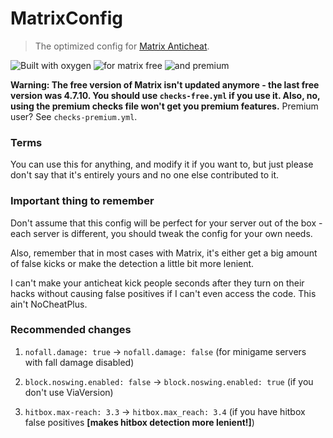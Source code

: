 # MatrixConfig

> The optimized config for [Matrix Anticheat](https://discord.gg/F2YcH7R).

![Built with oxygen](https://badgen.net/badge/built%20with/oxygen/green) ![for matrix free](https://badgen.net/badge/for%20free%20matrix/4.7.10/green) ![and premium](https://badgen.net/badge/and%20premium%20matrix/4.7.10/green)

**Warning: The free version of Matrix isn't updated anymore - the last free version was 4.7.10. You should use `checks-free.yml` if you use it. Also, no, using the premium checks file won't get you premium features.** Premium user? See `checks-premium.yml`.

### Terms
You can use this for anything, and modify it if you want to, but just please don't say that it's entirely yours and no one else contributed to it.

### Important thing to remember
Don't assume that this config will be perfect for your server out of the box - each server is different, you should tweak the config for your own needs.

Also, remember that in most cases with Matrix, it's either get a big amount of false kicks or make the detection a little bit more lenient.

I can't make your anticheat kick people seconds after they turn on their hacks without causing false positives if I can't even access the code. This ain't NoCheatPlus.

### Recommended changes
1. `nofall.damage: true` -> `nofall.damage: false` (for minigame servers with fall damage disabled)

2. `block.noswing.enabled: false` -> `block.noswing.enabled: true` (if you don't use ViaVersion)

3. `hitbox.max-reach: 3.3` -> `hitbox.max_reach: 3.4` (if you have hitbox false positives **[makes hitbox detection more lenient!]**)